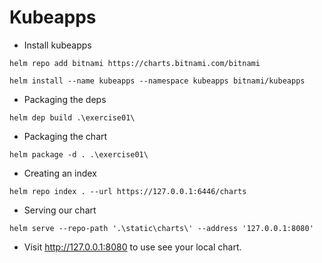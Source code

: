 # Kubeapps

- Install kubeapps

`helm repo add bitnami https://charts.bitnami.com/bitnami`

`helm install --name kubeapps --namespace kubeapps bitnami/kubeapps`

- Packaging the deps

`helm dep build .\exercise01\`

- Packaging the chart

`helm package -d . .\exercise01\`

- Creating an index

`helm repo index . --url https://127.0.0.1:6446/charts`

- Serving our chart

`helm serve --repo-path '.\static\charts\' --address '127.0.0.1:8080'`

- Visit http://127.0.0.1:8080 to use see your local chart.
